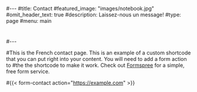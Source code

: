 #---
#title: Contact
#featured_image: "images/notebook.jpg"
#omit_header_text: true
#description: Laissez-nous un message!
#type: page
#menu: main
#
#---


#This is the French contact page. This is an example of a custom shortcode that you can put right into your content. You will need to add a form action to #the the shortcode to make it work. Check out [Formspree](https://formspree.io/) for a simple, free form service.

#{{< form-contact action="https://example.com"  >}}
